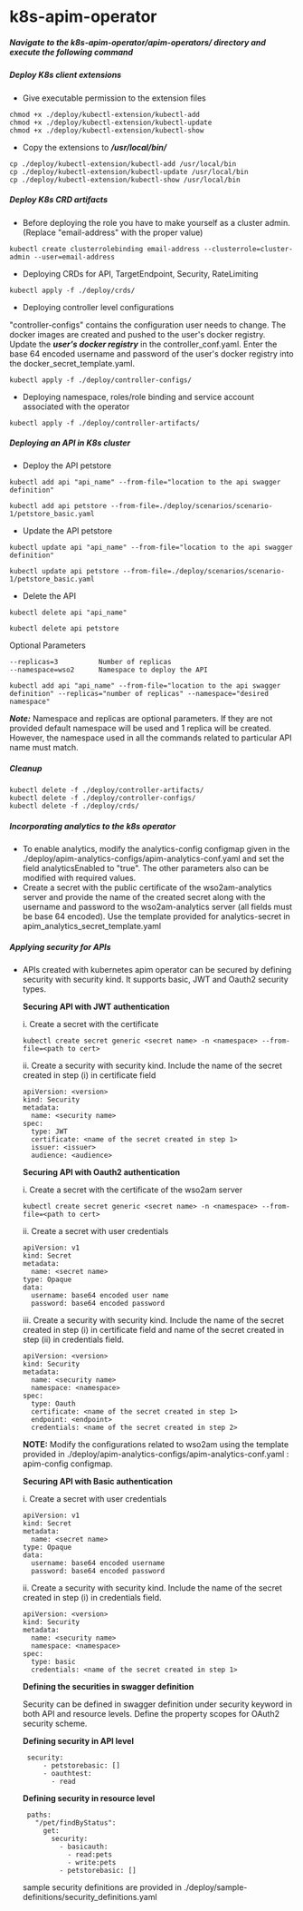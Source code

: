 # k8s-apim-operator

##### Navigate to the k8s-apim-operator/apim-operators/ directory and execute the following command

##### Deploy K8s client extensions

- Give executable permission to the extension files

```
chmod +x ./deploy/kubectl-extension/kubectl-add
chmod +x ./deploy/kubectl-extension/kubectl-update
chmod +x ./deploy/kubectl-extension/kubectl-show
```

- Copy the extensions to ***/usr/local/bin/***
```
cp ./deploy/kubectl-extension/kubectl-add /usr/local/bin
cp ./deploy/kubectl-extension/kubectl-update /usr/local/bin
cp ./deploy/kubectl-extension/kubectl-show /usr/local/bin
```

##### Deploy K8s CRD artifacts

- Before deploying the role you have to make yourself as a cluster admin. (Replace "email-address" with the proper value)

```
kubectl create clusterrolebinding email-address --clusterrole=cluster-admin --user=email-address
```

- Deploying CRDs for API, TargetEndpoint, Security, RateLimiting
```
kubectl apply -f ./deploy/crds/
```

- Deploying controller level configurations

"controller-configs" contains the configuration user needs to change. The docker images are created and pushed to the user's docker registry.
Update the ***user's docker registry*** in the controller_conf.yaml. Enter the base 64 encoded username and password of the user's docker registry into the docker_secret_template.yaml.

```
kubectl apply -f ./deploy/controller-configs/
```

- Deploying namespace, roles/role binding and service account associated with the operator
```
kubectl apply -f ./deploy/controller-artifacts/
```

##### Deploying an API in K8s cluster

- Deploy the API petstore
```
kubectl add api "api_name" --from-file="location to the api swagger definition"

kubectl add api petstore --from-file=./deploy/scenarios/scenario-1/petstore_basic.yaml
```
  
- Update the API petstore
```
kubectl update api "api_name" --from-file="location to the api swagger definition"

kubectl update api petstore --from-file=./deploy/scenarios/scenario-1/petstore_basic.yaml
```
  
- Delete the API
```
kubectl delete api "api_name"

kubectl delete api petstore
```

Optional Parameters

```
--replicas=3          Number of replicas
--namespace=wso2      Namespace to deploy the API

kubectl add api "api_name" --from-file="location to the api swagger definition" --replicas="number of replicas" --namespace="desired namespace"
```

***Note:***
Namespace and replicas are optional parameters. If they are not provided default namespace will be used and 1 replica will be created. However, the namespace used in all the commands related to particular API name must match.

##### Cleanup

```
kubectl delete -f ./deploy/controller-artifacts/
kubectl delete -f ./deploy/controller-configs/
kubectl delete -f ./deploy/crds/
```
    
##### Incorporating analytics to the k8s operator

- To enable analytics, modify the analytics-config configmap given in the ./deploy/apim-analytics-configs/apim-analytics-conf.yaml and set the field analyticsEnabled to "true". The other parameters also can be modified with required values.
- Create a secret with the public certificate of the wso2am-analytics server and provide the name of the created secret along with the username and password to the wso2am-analytics server (all fields must be base 64 encoded). Use the template provided for analytics-secret in apim_analytics_secret_template.yaml

##### Applying security for APIs 
- APIs created with kubernetes apim operator can be secured by defining security with security kind. It supports basic, JWT and Oauth2 security types.

   **Securing API with JWT authentication**
   
    i. Create a secret with the certificate

   `
   kubectl create secret generic <secret name> -n <namespace> --from-file=<path to cert>
   `
  
   ii. Create a security with security kind. Include the name of the secret created in step (i) in certificate field
   ```
   apiVersion: <version>
   kind: Security
   metadata:
     name: <security name>
   spec:
     type: JWT
     certificate: <name of the secret created in step 1>
     issuer: <issuer>
     audience: <audience>
   ```
   **Securing API with Oauth2 authentication**
   
    i. Create a secret with the certificate of the wso2am server
   
   `
   kubectl create secret generic <secret name> -n <namespace> --from-file=<path to cert>
   `
   
    ii. Create a secret with user credentials 
   ```
   apiVersion: v1
   kind: Secret
   metadata:
     name: <secret name>
   type: Opaque
   data:
     username: base64 encoded user name 
     password: base64 encoded password
   ```  
    iii. Create a security with security kind. Include the name of the secret created in step (i) in certificate field and name of the secret created in step (ii) in credentials field.
   ```
   apiVersion: <version>
   kind: Security
   metadata:
     name: <security name>
     namespace: <namespace>
   spec:
     type: Oauth
     certificate: <name of the secret created in step 1>
     endpoint: <endpoint>
     credentials: <name of the secret created in step 2>
   ```
   **NOTE:** Modify the configurations related to wso2am using the template provided in ./deploy/apim-analytics-configs/apim-analytics-conf.yaml : apim-config configmap.

   **Securing API with Basic authentication**
   
    i. Create a secret with user credentials 
   ```
   apiVersion: v1
   kind: Secret
   metadata:
     name: <secret name>
   type: Opaque
   data:
     username: base64 encoded username 
     password: base64 encoded password
   ```
    ii. Create a security with security kind. Include the name of the secret created in step (i) in credentials field.
   ```
   apiVersion: <version>
   kind: Security
   metadata:
     name: <security name>
     namespace: <namespace>
   spec:
     type: basic
     credentials: <name of the secret created in step 1>
   ``` 
   **Defining the securities in swagger definition**

    Security can be defined in swagger definition under security keyword in both API and resource levels. Define the property scopes for OAuth2 security scheme. 

   **Defining security in API level**
   
     ```
      security:
          - petstorebasic: []  
          - oauthtest: 
            - read
     ```

   **Defining security in resource level**
   
     ```
      paths:
        "/pet/findByStatus":
          get:
            security:
              - basicauth:
                - read:pets
                - write:pets
              - petstorebasic: []
     ```


   sample security definitions are provided in ./deploy/sample-definitions/security_definitions.yaml